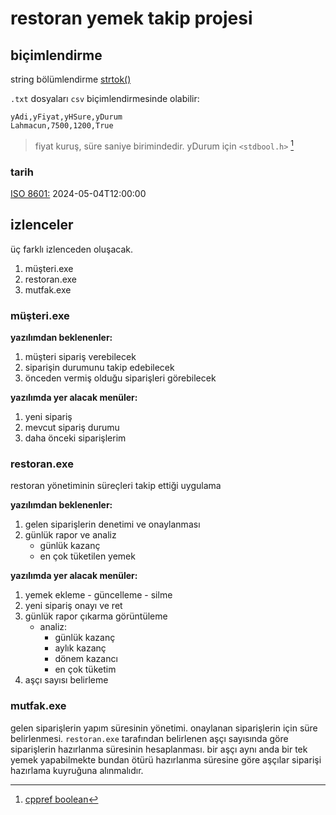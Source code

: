 # restoran yemek takip projesi

## biçimlendirme

string bölümlendirme [strtok()](https://www.geeksforgeeks.org/strtok-strtok_r-functions-c-examples/)

`.txt` dosyaları `csv` biçimlendirmesinde olabilir:

```.csv
yAdi,yFiyat,yHSure,yDurum
Lahmacun,7500,1200,True
```

> fiyat kuruş, süre saniye birimindedir.
> yDurum için `<stdbool.h>` [^1]

### tarih

[ISO 8601:](https://en.wikipedia.org/wiki/ISO_8601) 2024-05-04T12:00:00

## izlenceler

üç farklı izlenceden oluşacak.

1. müşteri.exe
2. restoran.exe
3. mutfak.exe

### müşteri.exe

**yazılımdan beklenenler:**

1. müşteri sipariş verebilecek
2. siparişin durumunu takip edebilecek
3. önceden vermiş olduğu siparişleri görebilecek

**yazılımda yer alacak menüler:**

1. yeni sipariş
2. mevcut sipariş durumu
3. daha önceki siparişlerim

### restoran.exe

restoran yönetiminin süreçleri takip ettiği uygulama

**yazılımdan beklenenler:**

1. gelen siparişlerin denetimi ve onaylanması
2. günlük rapor ve analiz
     - günlük kazanç
     - en çok tüketilen yemek

**yazılımda yer alacak menüler:**

1. yemek ekleme - güncelleme - silme
2. yeni sipariş onayı ve ret
3. günlük rapor çıkarma görüntüleme
     - analiz:
       - günlük kazanç
       - aylık kazanç
       - dönem kazancı
       - en çok tüketim
4. aşçı sayısı belirleme

### mutfak.exe

gelen siparişlerin yapım süresinin yönetimi.
onaylanan siparişlerin için süre belirlenmesi.
`restoran.exe` tarafından belirlenen aşçı sayısında
göre siparişlerin hazırlanma süresinin hesaplanması.
bir aşçı aynı anda bir tek yemek yapabilmekte bundan
ötürü hazırlanma süresine göre aşçılar siparişi hazırlama
kuyruğuna alınmalıdır.

[^1]: [cppref boolean](https://en.cppreference.com/w/c/types/boolean)

